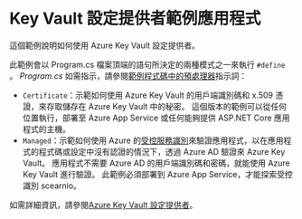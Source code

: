 # <a name="key-vault-configuration-provider-sample-app"></a>Key Vault 設定提供者範例應用程式

這個範例說明如何使用 Azure Key Vault 設定提供者。

此範例會以 Program.cs 檔案頂端的語句所決定的兩種模式之一來執行 `#define` 。 *Program.cs* 如需指示，請參閱[範例程式碼中的預處理器](https://docs.microsoft.com/aspnet/core#preprocessor-directives-in-sample-code)指示詞：

* `Certificate`：示範如何使用 Azure Key Vault 的用戶端識別碼和 x.509 憑證，來存取儲存在 Azure Key Vault 中的秘密。 這個版本的範例可以從任何位置執行，部署至 Azure App Service 或任何能夠提供 ASP.NET Core 應用程式的主機。
* `Managed`：示範如何使用 Azure 的[受控服務識別](https://docs.microsoft.com/azure/active-directory/managed-identities-azure-resources/overview)來驗證應用程式，以在應用程式的程式碼或設定中沒有認證的情況下，透過 Azure AD 驗證來 Azure Key Vault。 應用程式不需要 Azure AD 的用戶端識別碼和密碼，就能使用 Azure Key Vault 進行驗證。 此範例必須部署到 Azure App Service，才能探索受控識別 scearnio。

如需詳細資訊，請參閱[Azure Key Vault 設定提供者](https://docs.microsoft.com/aspnet/core/security/key-vault-configuration)。
